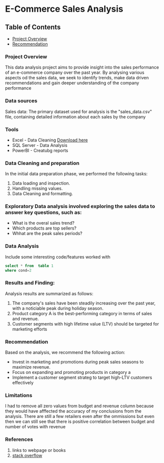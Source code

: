 # E-Commerce Sales Analysis
## Table of Contents
- [Project Overview](#project-overview)
- [Recommendation](#recommendation)
### Project Overview
This data analysis project aims to provide insight into the sales performance of an e-commerce company over the past year. By analysing various aspects od the sales
data, we seek to identify trends, make data driven recommendations and gain deeper understanding of the company performance
### Data sources
Sales data: The primary dataset used for analysis is the "sales_data.csv" file, containing detailed information about each sales by the company
### Tools
- Excel - Data Cleaning [Download here](https://microsoft.com)
- SQL Server - Data Analysis
- PowerBI - Creatubg reports
### Data Cleaning and preparation
In the initial data preparation phase, we performed the following tasks:
1. Data loading and inspection.
2. Handling missing values.
3. Data Cleaning and formatting.
### Exploratory Data analysis involved exploring the sales data to answer key questions, such as:
- What is the overal sales trend?
- Which products are top sellers?
- Whhat are the peak sales periods?
### Data Analysis
Include some interesting code/features worked  with
``` sql
select * from  table 1
where cond=2
```
### Results and Finding:
Analysis results are summarized as follows:
1. The company's sales have been steadily increasing over the past year, with a noticiable peak during holiday season.
2. Product category A is the best-performing category in terms of sales and revenue.
3. Customer segments with high lifetime value (LTV) should be targeted for marketing efforts
### Recommendation
Based on the analysis, we recommend the following action:
- Invest in marketing and promotions during peak sales seasons to maximize revenue.
- Focus on expanding and promoting products in category a
- Implement a customer segment strateg to target high-LTV customers effectively

### Limitations
I had to remove all zero values from budget and revenue column because they would have afffected the accuracy of my conclusions from the analysis. There are still a few retailers even after the ommissions but even then we can still 
see that there is positive correlation between budget and number of votes with revenue
### References
1. links to webpage or books
2. [stack overflow](http:\\stackoverflow)

